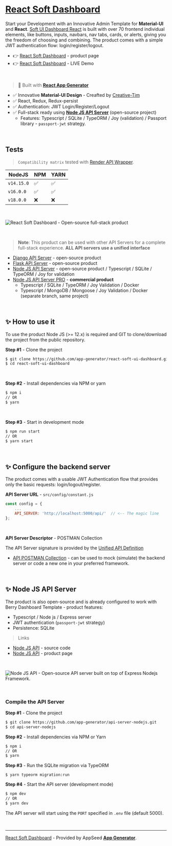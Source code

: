 # [React Soft Dashboard](https://appseed.us/product/soft-ui-dashboard/api-server-nodejs/react/)

Start your Development with an Innovative Admin Template for **Material-UI** and **React**. [Soft UI Dashboard React](https://appseed.us/product/soft-ui-dashboard/api-server-nodejs/react/) is built with over 70 frontend individual elements, like buttons, inputs, navbars, nav tabs, cards, or alerts, giving you the freedom of choosing and combining. The product comes with a simple JWT authentication flow: login/register/logout. 

- 👉 [React Soft Dashboard](https://appseed.us/product/soft-ui-dashboard/api-server-nodejs/react/) - product page
- 👉 [React Soft Dashboard](https://node-js-react-soft-dashboard.appseed-srv1.com/authentication/sign-in) - LIVE Demo

<br />

> 🚀 Built with **[React App Generator](https://appseed.us/generator/react/)**

- ✅ Innovative **Material-UI Design** - Creafted by [Creative-Tim](https://bit.ly/3fKQZaL)
- ✅ React, Redux, Redux-persist
- ✅ Authentication: JWT Login/Register/Logout
- ✅ Full-stack ready using **[Node JS API Server](https://github.com/app-generator/api-server-nodejs)** (open-source project)
  - Features: Typescript / SQLite / TypeORM / Joy (validation) / Passport library - `passport-jwt` strategy.

<br />

## Tests

> `Compatibility matrix` tested with [Render API Wrapper](https://github.com/app-generator/deploy-automation-render).

| NodeJS | NPM | YARN | 
| --- | --- | --- |  
| `v14.15.0` | ✅ | ✅ |
| `v16.0.0` | ✅ | ✅ | 
| `v18.0.0` | ❌ | ❌ | 

<br />

![React Soft Dashboard - Open-source full-stack product](https://user-images.githubusercontent.com/51070104/176936814-74386559-4e05-43d5-b9a4-8f70ce96a610.png)

<br >

> **Note**: This product can be used with other API Servers for a complete full-stack experience. **ALL API servers use a unified interface**

- [Django API Server](https://github.com/app-generator/api-server-django) - open-source product
- [Flask API Server](https://github.com/app-generator/api-server-flask) - open-source product
- [Node JS API Server](https://github.com/app-generator/api-server-nodejs) - open-source product / Typescript / SQLite / TypeORM / Joy for validation
- [Node JS API Server PRO](https://github.com/app-generator/api-server-nodejs-pro) - **commercial product**
    - Typescript / SQLite / TypeORM / Joy Validation / Docker
    - Typescript / MongoDB / Mongoose / Joy Validation / Docker (separate branch, same project)

<br />

## ✨ How to use it

To use the product Node JS (>= 12.x) is required and GIT to clone/download the project from the public repository.

**Step #1** - Clone the project

```bash
$ git clone https://github.com/app-generator/react-soft-ui-dashboard.git
$ cd react-soft-ui-dashboard
```

<br >

**Step #2** - Install dependencies via NPM or yarn

```bash
$ npm i
// OR
$ yarn
```

<br />

**Step #3** - Start in development mode

```bash
$ npm run start 
// OR
$ yarn start
```

<br />

## ✨ Configure the backend server

The product comes with a usable JWT Authentication flow that provides only the basic requests: login/logout/register. 

**API Server URL** - `src/config/constant.js` 

```javascript
const config = {
    ...
    API_SERVER: 'http://localhost:5000/api/'  // <-- The magic line
};
```

<br />

**API Server Descriptor** - POSTMAN Collection

The API Server signature is provided by the [Unified API Definition](https://docs.appseed.us/boilerplate-code/api-unified-definition)

- [API POSTMAN Collection](https://github.com/app-generator/api-server-unified/blob/main/api.postman_collection.json) - can be used to mock (simulate) the backend server or code a new one in your preferred framework. 

<br />

## ✨ Node JS API Server

The product is also open-source and is already configured to work with Berry Dashboard Template - product features:

- Typescript / Node js / Express server
- JWT authentication (`passport-jwt` strategy)
- Persistence: SQLite 

> Links

- [Node JS API](https://github.com/app-generator/api-server-nodejs) - source code
- [Node JS API](https://appseed.us/boilerplate-code/nodejs-starter) - product page

<br />

![Node JS API - Open-source API server built on top of Express Nodejs Framework.](https://user-images.githubusercontent.com/51070104/124934824-c210a700-e00d-11eb-9d01-e05bd8bfb608.png)

<br />

### Compile the API Server

**Step #1** - Clone the project

```bash
$ git clone https://github.com/app-generator/api-server-nodejs.git
$ cd api-server-nodejs
```

**Step #2** - Install dependencies via NPM or Yarn

```bash
$ npm i
// OR
$ yarn
```

**Step #3** - Run the SQLite migration via TypeORM

```
$ yarn typeorm migration:run
```

**Step #4** - Start the API server (development mode)

```bash
$ npm dev
// OR
$ yarn dev
```

The API server will start using the `PORT` specified in `.env` file (default 5000).

<br /> 

---
[React Soft Dashboard](https://appseed.us/product/node-js-react-soft-dashboard) - Provided by AppSeed **[App Generator](https://appseed.us/app-generator)**.
